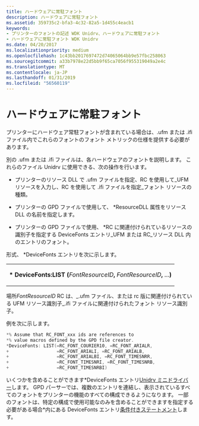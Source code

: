 ```yaml
---
title: ハードウェアに常駐フォント
description: ハードウェアに常駐フォント
ms.assetid: 359735c2-bfa3-4c32-82a5-1d455c4eacb1
keywords:
- プリンターのフォントの記述 WDK Unidrv、ハードウェアに常駐フォント
- ハードウェアに常駐フォント WDK Unidrv
ms.date: 04/20/2017
ms.localizationpriority: medium
ms.openlocfilehash: 1c43bb2017697472d74065064bb9e57fbc258063
ms.sourcegitcommit: a33b7978e22d5bb9f65ca7056f955319049a2e4c
ms.translationtype: MT
ms.contentlocale: ja-JP
ms.lasthandoff: 01/31/2019
ms.locfileid: "56560119"
---
```

# <a name="hardware-resident-fonts"></a>ハードウェアに常駐フォント





プリンターにハードウェア常駐フォントが含まれている場合は、.ufm または .ifi ファイル内でこれらのフォントのフォント メトリックの仕様を提供する必要があります。

別の .ufm または .ifi ファイルは、各ハードウェアのフォントを説明します。 これらのファイル Unidrv に使用できる、次の操作を行います。

-   プリンターのリソース DLL で .ufm ファイルを指定、RC を使用して\_UFM リソースを入力し、RC を使用して .ifi ファイルを指定\_フォント リソースの種類。

-   プリンターの GPD ファイルで使用して、 \*ResourceDLL 属性をリソース DLL の名前を指定します。

-   プリンターの GPD ファイルで使用、 \*RC に関連付けられているリソースの識別子を指定する DeviceFonts エントリ\_UFM または RC\_リソース DLL 内のエントリのフォント。

形式、 \*DeviceFonts エントリを次に示します。

<table>
<colgroup>
<col width="100%" />
</colgroup>
<tbody>
<tr class="odd">
<td><p><strong>* DeviceFonts:LIST (</strong><em>FontResourceID</em><strong>,</strong> <em>FontResourceID</em><strong>,</strong> ...<strong>)</strong></p></td>
</tr>
</tbody>
</table>

 

場所*FontResourceID* RC は、\_.ufm ファイル、または rc 版に関連付けられている UFM リソース識別子\_.ifi ファイルに関連付けられたフォント リソース識別子。

例を次に示します。

```cpp
*% Assume that RC_FONT_xxx ids are references to 
*% value macros defined by the GPD file creator.
*DeviceFonts: LIST(=RC_FONT_COURIER10, =RC_FONT_ARIALR,
+                  =RC_FONT_ARIALI, =RC_FONT_ARIALB, 
+                  =RC_FONT_ARIALBI, =RC_FONT_TIMESNRR,
+                  =RC_FONT_TIMESNRI, =RC_FONT_TIMESNRB,
+                  =RC_FONT_TIMESNRBI)
```

いくつかを含めることができます\*DeviceFonts エントリ[Unidrv ミニドライバー](unidrv-minidrivers.md)します。 GPD パーサーでは、複数のエントリを連結し、表示されているすべてのフォントをプリンターの機能のすべての構成できるようになります。 一部のフォントは、特定の構成で使用可能なのみを含めることができますを指定する必要がある場合\*内にある DeviceFonts エントリ[条件付きステートメント](conditional-statements.md)します。

 

 




